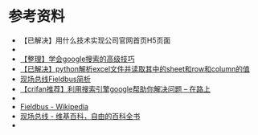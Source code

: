 # 参考资料

* 【已解决】用什么技术实现公司官网首页H5页面
* 
* [【整理】学会google搜索的高级技巧](https://www.crifan.com/learn_google_search_advanced_skill/)
* [【已解决】python解析excel文件并读取其中的sheet和row和column的值](http://www.crifan.com/python_parse_excel_extract_sheet_row_column_value)
* [现场总线Fieldbus简析](https://www.crifan.com/files/doc/docbook/fieldbus_intro/release/html/fieldbus_intro.html)
* [【crifan推荐】利用搜索引擎google帮助你解决问题 – 在路上](https://www.crifan.com/crifan_recommand_utilize_search_engine_google_to_help_you_solve_problem/)
* 
* [Fieldbus - Wikipedia](https://en.wikipedia.org/wiki/Fieldbus)
* [现场总线 - 维基百科，自由的百科全书](https://zh.wikipedia.org/wiki/%E7%8F%BE%E5%A0%B4%E7%B8%BD%E7%B7%9A)
* 